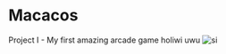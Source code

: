 # Macacos
Project I - My first amazing arcade game
holiwi uwu
![si](https://www.concierto.cl/wp-content/uploads/2020/10/174a3f4fa44c7bb22b3b6429cb4ea44c-768x432.png)